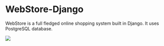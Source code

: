 # WebStore-Django

WebStore is a full fledged online shopping system built in Django. It uses PostgreSQL database.


![](ws.gif)

